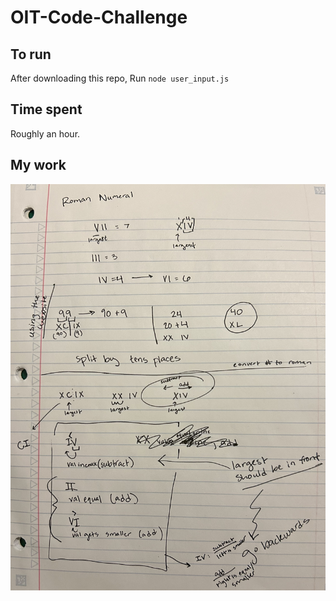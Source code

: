 # OIT-Code-Challenge

## To run
After downloading this repo,
Run `node user_input.js`


## Time spent
Roughly an hour.

## My work
![](IMG_4274.jpeg)